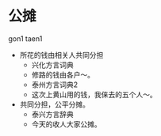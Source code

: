 # 公摊
gon1 taen1
+ 所花的钱由相关人共同分担
  * 兴化方言词典
  - 修路的钱由各户～。
  * 泰州方言词典2
  - 这次上黄山用的钱，我俫去的五个人～。
+ 共同分担，公平分摊。
  * 泰兴方言辞典
  - 今天的收人大家公摊。
